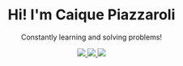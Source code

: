 <div align="center">
   <h1> Hi! I'm Caique Piazzaroli </h1>
</div>
<div align="center">
   <p>Constantly learning and solving problems!</p>
</div>

<div align="center"> 
   <a href = "mailto:caique405@gmail.com" target="_blank">
    <img src="https://img.shields.io/badge/GMAIL-red?style=for-the-badge&logo=gmail&color=white">
  </a>
  <a href="https://www.linkedin.com/in/caique-piazz" target="_blank">
    <img src="https://img.shields.io/badge/-LinkedIn-%230077B5?style=for-the-badge&logo=linkedin&logoColor=white">
  </a> 
   <a href = "mailto:caique405@gmail.com](https://caiquemendes-git-main-caique-piazzarolis-projects.vercel.app/" target="_blank">
    <img src="https://img.shields.io/badge/AboutMe-blue?style=for-the-badge&logo=gmail&color=black](https://img.shields.io/badge/About%20Me-000000?style=for-the-badge)">
  </a>
</div>

